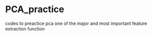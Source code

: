 # PCA_practice
codes to preactice pca one of the major and most important feature extraction function
